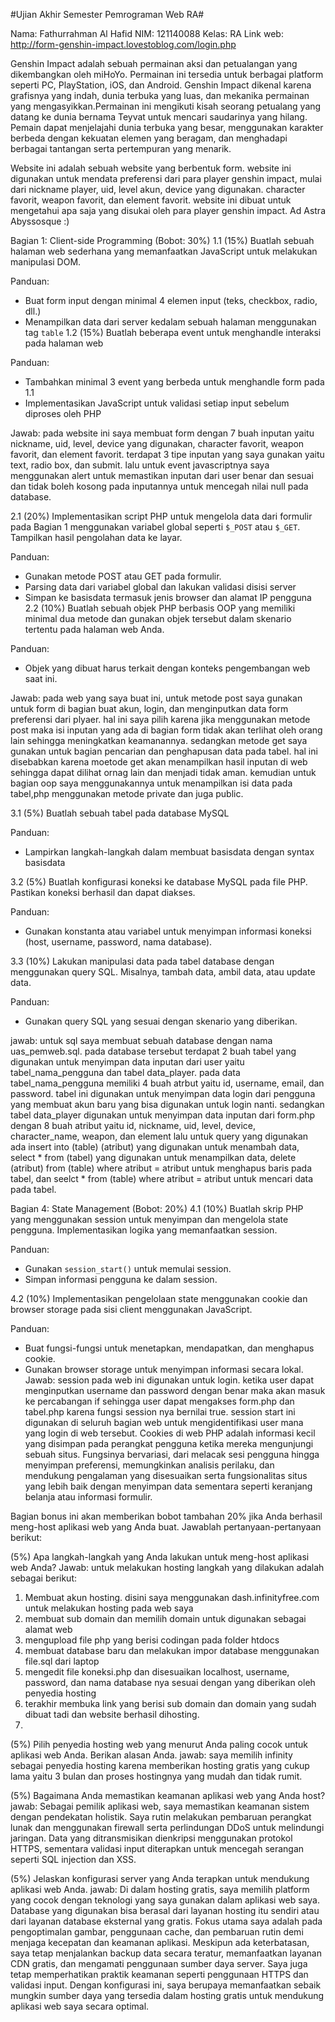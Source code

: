 #Ujian Akhir Semester Pemrograman Web RA#

Nama: Fathurrahman Al Hafid
NIM: 121140088
Kelas: RA
Link web: http://form-genshin-impact.lovestoblog.com/login.php


Genshin Impact adalah sebuah permainan aksi dan petualangan yang dikembangkan oleh miHoYo. Permainan ini tersedia untuk berbagai platform seperti PC, PlayStation, iOS, dan Android. 
Genshin Impact dikenal karena grafisnya yang indah, dunia terbuka yang luas, dan mekanika permainan yang mengasyikkan.Permainan ini mengikuti kisah seorang petualang yang datang ke dunia 
bernama Teyvat untuk mencari saudarinya yang hilang. Pemain dapat menjelajahi dunia terbuka yang besar, menggunakan karakter berbeda dengan kekuatan elemen yang beragam, dan menghadapi 
berbagai tantangan serta pertempuran yang menarik.

Website ini adalah sebuah website yang berbentuk form. website ini digunakan untuk mendata preferensi dari para player genshin impact, mulai dari nickname player, uid, level akun,
device yang digunakan. character favorit, weapon favorit, dan element favorit. website ini dibuat untuk mengetahui apa saja yang disukai oleh para player
genshin impact. Ad Astra Abyssosque :)

Bagian 1: Client-side Programming (Bobot: 30%)
1.1 (15%) Buatlah sebuah halaman web sederhana yang memanfaatkan JavaScript untuk melakukan manipulasi DOM.

Panduan:
- Buat form input dengan minimal 4 elemen input (teks, checkbox, radio, dll.)
- Menampilkan data dari server kedalam sebuah halaman menggunakan tag `table`
1.2 (15%) Buatlah beberapa event untuk menghandle interaksi pada halaman web

Panduan:
- Tambahkan minimal 3 event yang berbeda untuk menghandle form pada 1.1
- Implementasikan JavaScript untuk validasi setiap input sebelum diproses oleh PHP

Jawab: pada website ini saya membuat form dengan 7 buah inputan yaitu nickname, uid, level, device yang digunakan, character favorit, weapon favorit, dan element favorit. terdapat
3 tipe inputan yang saya gunakan yaitu text, radio box, dan submit. lalu untuk event javascriptnya saya menggunakan alert untuk memastikan inputan dari user benar dan sesuai dan tidak boleh kosong
pada inputannya untuk mencegah nilai null pada database.



2.1 (20%) Implementasikan script PHP untuk mengelola data dari formulir pada Bagian 1 menggunakan variabel global seperti `$_POST` atau `$_GET`. Tampilkan hasil pengolahan data ke layar.

Panduan:
- Gunakan metode POST atau GET pada formulir.
- Parsing data dari variabel global dan lakukan validasi disisi server
- Simpan ke basisdata termasuk jenis browser dan alamat IP pengguna
2.2 (10%) Buatlah sebuah objek PHP berbasis OOP yang memiliki minimal dua metode dan gunakan objek tersebut dalam skenario tertentu pada halaman web Anda.

Panduan:
- Objek yang dibuat harus terkait dengan konteks pengembangan web saat ini.

Jawab: pada web yang saya buat ini, untuk metode post saya gunakan untuk form di bagian buat akun, login, dan menginputkan data form preferensi dari plyaer. hal ini saya pilih karena
jika menggunakan metode post maka isi inputan yang ada di bagian form tidak akan terlihat oleh orang lain sehingga meningkatkan keamanannya. sedangkan metode get saya gunakan untuk bagian
pencarian dan penghapusan data pada tabel. hal ini disebabkan karena moetode get akan menampilkan hasil inputan di web sehingga dapat dilihat ornag lain dan menjadi tidak aman. kemudian untuk bagian
oop saya menggunakannya untuk menampilkan isi data pada tabel,php menggunakan metode private dan juga public.


3.1 (5%) Buatlah sebuah tabel pada database MySQL

Panduan:
- Lampirkan langkah-langkah dalam membuat basisdata dengan syntax basisdata

3.2 (5%) Buatlah konfigurasi koneksi ke database MySQL pada file PHP. Pastikan koneksi berhasil dan dapat diakses.

Panduan:
- Gunakan konstanta atau variabel untuk menyimpan informasi koneksi (host, username, password, nama database).

3.3 (10%) Lakukan manipulasi data pada tabel database dengan menggunakan query SQL. Misalnya, tambah data, ambil data, atau update data.

Panduan:
- Gunakan query SQL yang sesuai dengan skenario yang diberikan.

jawab: untuk sql saya membuat sebuah database dengan nama uas_pemweb.sql. pada database tersebut terdapat 2 buah tabel yang digunakan untuk menyimpan data inputan dari user yaitu tabel_nama_pengguna
dan tabel data_player. pada data tabel_nama_pengguna memiliki 4 buah atrbut yaitu id, username, email, dan password. tabel ini digunakan untuk menyimpan data login dari pengguna yang membuat akun baru
yang bisa digunakan untuk login nanti. sedangkan tabel data_player digunakan untuk menyimpan data inputan dari form.php dengan 8 buah atribut yaitu id, nickname, uid, level, device, character_name, weapon, dan element
lalu untuk query yang digunakan ada insert into (table) (atribut) yang digunakan untuk menambah data, select * from (tabel) yang digunakan untuk menampilkan data, delete (atribut) from (table) where atribut = atribut untuk
menghapus baris pada tabel, dan seelct * from (table) where atribut = atribut untuk mencari data pada tabel.


Bagian 4: State Management (Bobot: 20%)
4.1 (10%) Buatlah skrip PHP yang menggunakan session untuk menyimpan dan mengelola state pengguna. Implementasikan logika yang memanfaatkan session.

Panduan:
- Gunakan `session_start()` untuk memulai session.
- Simpan informasi pengguna ke dalam session.

4.2 (10%) Implementasikan pengelolaan state menggunakan cookie dan browser storage pada sisi client menggunakan JavaScript.

Panduan:
- Buat fungsi-fungsi untuk menetapkan, mendapatkan, dan menghapus cookie.
- Gunakan browser storage untuk menyimpan informasi secara lokal.
Jawab: session pada web ini digunakan untuk login. ketika user dapat menginputkan username dan password dengan benar maka akan  masuk ke percabangan if sehingga user dapat mengakses form.php dan tabel.php
karena fungsi session nya bernilai true. session start ini digunakan di seluruh bagian web untuk mengidentifikasi user mana yang login di web tersebut. Cookies di web PHP adalah informasi kecil yang disimpan
pada perangkat pengguna ketika mereka mengunjungi sebuah situs. Fungsinya bervariasi, dari melacak sesi pengguna hingga menyimpan preferensi, memungkinkan analisis perilaku, dan mendukung pengalaman yang
disesuaikan serta fungsionalitas situs yang lebih baik dengan menyimpan data sementara seperti keranjang belanja atau informasi formulir.


Bagian bonus ini akan memberikan bobot tambahan 20% jika Anda berhasil meng-host aplikasi web yang Anda buat. Jawablah pertanyaan-pertanyaan berikut:

(5%) Apa langkah-langkah yang Anda lakukan untuk meng-host aplikasi web Anda?
Jawab: untuk melakukan hosting langkah yang dilakukan adalah sebagai berikut:
1. Membuat akun hosting. disini saya menggunakan dash.infinityfree.com untuk melakukan hosting pada web saya
2. membuat sub domain dan memilih domain untuk digunakan sebagai alamat web
3. mengupload file php yang berisi codingan pada folder htdocs
4. membuat database baru dan melakukan impor database menggunakan file.sql dari laptop
5. mengedit file koneksi.php dan disesuaikan localhost, username, password, dan nama database nya sesuai dengan yang diberikan oleh penyedia hosting
6. terakhir membuka link yang berisi sub domain dan domain yang sudah dibuat tadi dan website berhasil dihosting.
7. 
(5%) Pilih penyedia hosting web yang menurut Anda paling cocok untuk aplikasi web Anda. Berikan alasan Anda.
jawab: saya memilih infinity sebagai penyedia hosting karena memberikan hosting gratis yang cukup lama yaitu 3 bulan dan proses hostingnya yang mudah dan tidak rumit.

(5%) Bagaimana Anda memastikan keamanan aplikasi web yang Anda host?
jawab: Sebagai pemilik aplikasi web, saya memastikan keamanan sistem dengan pendekatan holistik. Saya rutin melakukan pembaruan perangkat lunak dan menggunakan firewall serta perlindungan DDoS untuk melindungi
jaringan. Data yang ditransmisikan dienkripsi menggunakan protokol HTTPS, sementara validasi input diterapkan untuk mencegah serangan seperti SQL injection dan XSS. 

(5%) Jelaskan konfigurasi server yang Anda terapkan untuk mendukung aplikasi web Anda.
jawab: 
Di dalam hosting gratis, saya memilih platform yang cocok dengan teknologi yang saya gunakan dalam aplikasi web saya. Database yang digunakan bisa berasal dari layanan hosting itu sendiri atau dari layanan database
eksternal yang gratis. Fokus utama saya adalah pada pengoptimalan gambar, penggunaan cache, dan pembaruan rutin demi menjaga kecepatan dan keamanan aplikasi. Meskipun ada keterbatasan, saya tetap menjalankan backup
data secara teratur, memanfaatkan layanan CDN gratis, dan mengamati penggunaan sumber daya server. Saya juga tetap memperhatikan praktik keamanan seperti penggunaan HTTPS dan validasi input. Dengan konfigurasi ini, 
saya berupaya memanfaatkan sebaik mungkin sumber daya yang tersedia dalam hosting gratis untuk mendukung aplikasi web saya secara optimal.

